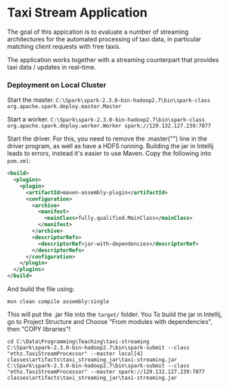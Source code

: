 # Taxi Stream Application

The goal of this appication is to evaluate a number of streaming architectures for the automated processing of taxi data, 
in particular matching client requests with free taxis.

The application works together with a streaming counterpart that provides taxi data / updates in real-time.


### Deployment on Local Cluster

Start the master.
`C:\Spark\spark-2.3.0-bin-hadoop2.7\bin\spark-class org.apache.spark.deploy.master.Master`

Start a worker.
`C:\Spark\spark-2.3.0-bin-hadoop2.7\bin\spark-class org.apache.spark.deploy.worker.Worker spark://129.132.127.239:7077`

Start the driver.
For this, you need to remove the .master("") line in the driver program, as well as have a HDFS running.
Building the jar in Intellij leads to errors, instead it's easier to use Maven. Copy the following into `pom.xml`:
```xml
<build>
  <plugins>
    <plugin>
      <artifactId>maven-assembly-plugin</artifactId>
      <configuration>
        <archive>
          <manifest>
            <mainClass>fully.qualified.MainClass</mainClass>
          </manifest>
        </archive>
        <descriptorRefs>
          <descriptorRef>jar-with-dependencies</descriptorRef>
        </descriptorRefs>
      </configuration>
    </plugin>
  </plugins>
</build>
```

And build the file using:
```
mvn clean compile assembly:single
```
This will put the .jar file into the `target/` folder. You 
To build the jar in Intellij, go to Project Structure and Choose "From modules with dependencies", then "COPY libraries"!
```
cd C:\Data\Programming\Teaching\taxi-streaming
C:\Spark\spark-2.3.0-bin-hadoop2.7\bin\spark-submit --class "ethz.TaxiStreamProcessor" --master local[4] classes\artifacts\taxi_streaming_jar\taxi-streaming.jar
C:\Spark\spark-2.3.0-bin-hadoop2.7\bin\spark-submit --class "ethz.TaxiStreamProcessor" --master spark://129.132.127.239:7077 classes\artifacts\taxi_streaming_jar\taxi-streaming.jar
```